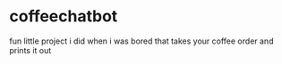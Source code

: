 # coffeechatbot

fun little project i did when i was bored that takes your coffee order and prints it out 

